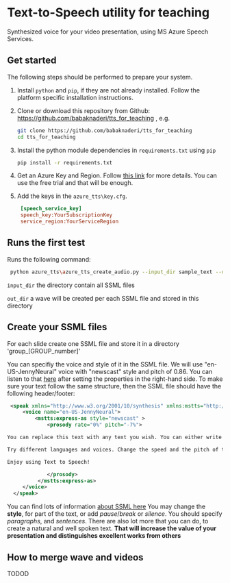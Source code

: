 # Text-to-Speech utility for teaching

Synthesized voice for your video presentation, using MS Azure Speech Services.

## Get started

The following steps should be performed to prepare your system.

1. Install `python` and `pip`, if they are not already installed. Follow the platform specific installation instructions.

1. Clone or download this repository from Github: https://github.com/babaknaderi/tts_for_teaching , e.g.

    ```bash
    git clone https://github.com/babaknaderi/tts_for_teaching
    cd tts_for_teaching
    ```

1. Install the python module dependencies in `requirements.txt` using `pip`

    ```bash
    pip install -r requirements.txt
    ```

1. Get an Azure Key and Region. Follow [this link](https://docs.microsoft.com/en-us/azure/cognitive-services/speech-service/overview) for more details. You can use the free trial and that will be enough.

1. Add the keys in the `azure_tts\key.cfg`.


   ```INI
    [speech_service_key]
    speech_key:YourSubscriptionKey
    service_region:YourServiceRegion
   ```
    
## Runs the first test
Runs the following command: 

   ```bash
    python azure_tts\azure_tts_create_audio.py --input_dir sample_text --out_dir output
   ```

`input_dir` the directory contain all SSML files

`out_dir` a wave will be created per each SSML file and stored in this directory


## Create your SSML files
For each slide create one SSML file and store it in a directory 'group_[GROUP_number]'

You can specifiy the voice and style of it in the SSML file. We will use "en-US-JennyNeural" voice with "newscast" style
and pitch of 0.86. You can listen to that [here](https://azure.microsoft.com/en-us/services/cognitive-services/text-to-speech/#features) after setting the properties in the right-hand side.
To make sure your text follow the same structure, then the SSML file should have the following header/footer:


   ```xml
    <speak xmlns="http://www.w3.org/2001/10/synthesis" xmlns:mstts="http://www.w3.org/2001/mstts" xmlns:emo="http://www.w3.org/2009/10/emotionml" version="1.0" xml:lang="en-US">
        <voice name="en-US-JennyNeural">
            <mstts:express-as style="newscast" >
                <prosody rate="0%" pitch="-7%">

You can replace this text with any text you wish. You can either write in this text box or paste your own text here.

Try different languages and voices. Change the speed and the pitch of the voice. You can even tweak the SSML (Speech Synthesis Markup Language) to control how the different sections of the text sound. Click on SSML above to give it a try!

Enjoy using Text to Speech!

                </prosody>
             </mstts:express-as>
        </voice>
     </speak>
   ```
 
You can find lots of information [about SSML here](https://docs.microsoft.com/en-us/azure/cognitive-services/speech-service/speech-synthesis-markup?tabs=csharp)
You may change the **style**, for part of the text, or add _pause_/_break_ or _silence_. 
You should specify _paragraphs_, and _sentences_. 
There are also lot more that you can do, to create a natural and well spoken text. **That will increase the value of your
presentation and distinguishes excellent works from others**
 
## How to merge wave and videos
TODOD
